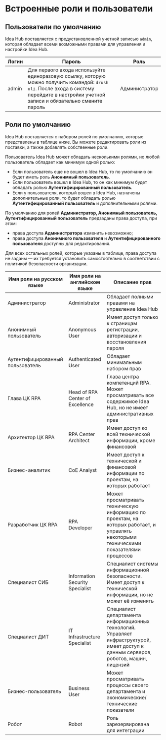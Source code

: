 # Встроенные роли и пользователи

## Пользователи по умолчанию

Idea Hub поставляется с предустановленной учетной записью `admin`, которая обладает всеми возможными правами для управления и настройки Idea Hub.

| Логин    | Пароль                                                                                                                          | Роль                     | 
|----------|-------------------------------------------------------------------------------------------------------------------------------- |------------------------- | 
| admin    | Для первого входа используйте единоразовую ссылку, которую можно получить командой: `drush uli`. После входа в систему перейдите в настройки учетной записи и обязательно смените пароль | Администратор  |

## Роли по умолчанию

Idea Hub поставляется с набором ролей по умолчанию, которые представлены в таблице ниже. Вы можете редактировать роли из поставки, а также добавлять собственные роли.

Пользователь Idea Hub может обладать несколькими ролями, но любой пользователь обладает как минимум одной ролью:
* Если пользователь еще не вошел в Idea Hub, то по умолчанию он будет иметь роль **Анонимный пользователь**.
* Если пользователь вошел в Idea Hub, то он как минимум будет обладать ролью **Аутентифицированный пользователь**. 
* Если у пользователя, который вошел в Idea Hub, назначены дополнительные роли, то будет обладать ролью **Аутентифицированный пользователь** и дополнительными ролями.

По умолчанию для ролей **Администратор, Анонимный пользователь, Аутентифицированный пользователь** предзаданы права доступа, при этом:
* права доступа **Администратора** изменить невозможно;
* права доступа **Анонимного пользователя** и **Аутентифицированного пользователя** доступны для редактирования.

Для всех остальных ролей, которые указаны в таблице, права доступа не заданы — их требуется установить самостоятельно в соответствии с политикой безопасности организации. 

| Имя роли на русском языке | Имя роли на английском языке   | Описание прав                                                                          |
|---------------------------|--------------------------------|--------------------------------------------------------------------------------------- |
| Администратор             | Administrator                  | Обладает полными правами на управление Idea Hub                                        |
| Анонимный пользователь    | Anonymous User                 | Имеет доступ только к страницам регистрации, авторизации и восстановления пароля       |
| Аутентифицированный пользователь | Authenticated User      | Обладает минимальным набором прав                                                      |
| Глава ЦК RPA              | Head of RPA Center of Excellence | Глава центра компетенций RPA. Может просматривать все содержимое Idea Hub, но не имеет административных прав |
| Архитектор ЦК RPA         | RPA Center Architect           | Имеет доступ ко всей технической информации, кроме финансовой                         |
| Бизнес-аналитик           | CoE Analyst                    | Имеет доступ к технической и финансовой информации по проектам, на которых работает |
| Разработчик ЦК RPA        | RPA Developer                  | Может просматривать техническую информацию по проектам, на которых работает, и управлять некоторыми техническими показателями процессов |
| Специалист СИБ            | Information Security Specialist| Специалист системы информационной безопасности. Имеет доступ к технической информации, но не может её изменять                       |
| Специалист ДИТ            | IT Infrastructure Specialist   | Специалист департамента информационных технологий. Управляет инфраструктурой, имеет доступ к данным серверов, роботов, машин, лицензий   |
| Бизнес-пользователь       | Business User                  | Может просматривать процессы своего департамента и экономические/технические показатели|
| Робот                     | Robot                          | Роль зарезервирована для интеграции                                                     |


